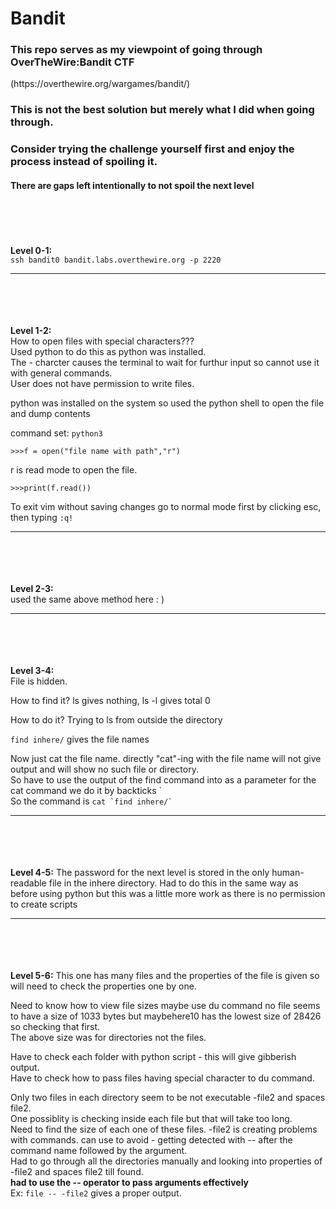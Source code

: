 # Bandit
<h3>
This repo serves as my viewpoint of going through OverTheWire:Bandit CTF</h3>
(https://overthewire.org/wargames/bandit/)
<h3>This is not the best solution but merely what I did when going through.</h3>

<h3>Consider trying the challenge yourself first and enjoy the process instead of spoiling it.</h3>

<h4>
There are gaps left intentionally to not spoil the next level
</h4>

\
\
\
\
**Level 0-1:**\
`ssh bandit0 bandit.labs.overthewire.org -p 2220`
___

\
\
\
\
**Level 1-2:**\
How to open files with special characters???\
Used python to do this as python was installed.\
The - charcter causes the terminal to wait for furthur input so cannot use it with general commands.\
User does not have permission to write files.

python was installed on the system so used the python shell to open the file and dump contents

command set:
`python3`

`>>>f = open("file name with path","r")`

r is read mode to open the file.

`>>>print(f.read())`

To exit vim without saving changes go to normal mode first by clicking esc, then typing `:q!`
___
\
\
\
\
**Level 2-3:**\
used the same above method here : )
___
\
\
\
\
**Level 3-4:**\
File is hidden.

How to find it?
ls gives nothing, ls -l gives total 0

How to do it?
Trying to ls from outside the directory

`find inhere/` gives the file names

Now just cat the file name. directly "cat"-ing with the file name will not give output and will show no such file or directory.\
So have to use the output of the find command into as a parameter for the cat command we do it by backticks \`\
So the command is `` cat `find inhere/` ``
___
\
\
\
\
**Level 4-5:**
The password for the next level is stored in the only human-readable file in the inhere directory.
Had to do this in the same way as before using python but this was a little more work as there is no permission to create scripts
___
\
\
\
\
**Level 5-6:**
This one has many files and the properties of the file is given so will need to check the properties one by one.

Need to know how to view file sizes
maybe use du command
no file seems to have a size of 1033 bytes but maybehere10 has the lowest size of 28426 so checking that first.\
The above size was for directories not the files.

Have to check each folder with python script - this will give gibberish output.\
Have to check how to pass files having special character to du command.

Only two files in each directory seem to be not executable -file2 and spaces file2.\
One possiblity is checking inside each file but that will take too long.\
Need to find the size of each one of these files. -file2 is creating problems with commands. can use to avoid - getting detected with -- after the command name followed by the argument.\
Had to go through all the directories manually and looking into properties of -file2 and spaces file2 till found.\
__had to use the -- operator to pass arguments effectively__
\
Ex: `file -- -file2` gives a proper output.

